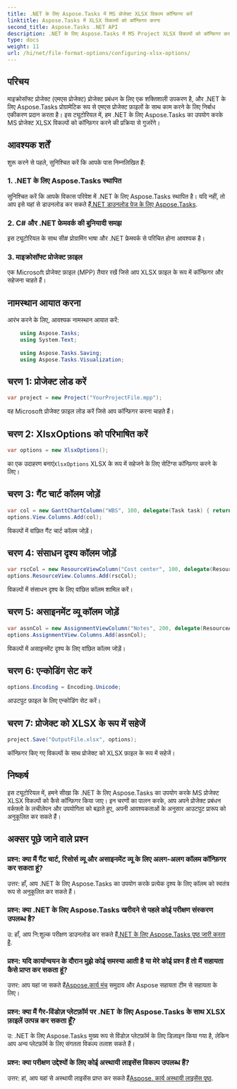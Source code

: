 ```yaml
---
title: .NET के लिए Aspose.Tasks में MS प्रोजेक्ट XLSX विकल्प कॉन्फ़िगर करें
linktitle: Aspose.Tasks में XLSX विकल्पों को कॉन्फ़िगर करना
second_title: Aspose.Tasks .NET API
description: .NET के लिए Aspose.Tasks में MS Project XLSX विकल्पों को कॉन्फ़िगर करने का तरीका जानें। कॉलम, एन्कोडिंग और अधिक सहजता से अनुकूलित करें।
type: docs
weight: 11
url: /hi/net/file-format-options/configuring-xlsx-options/
---
```

## परिचय
माइक्रोसॉफ्ट प्रोजेक्ट (एमएस प्रोजेक्ट) प्रोजेक्ट प्रबंधन के लिए एक शक्तिशाली उपकरण है, और .NET के लिए Aspose.Tasks प्रोग्रामेटिक रूप से एमएस प्रोजेक्ट फ़ाइलों के साथ काम करने के लिए निर्बाध एकीकरण प्रदान करता है। इस ट्यूटोरियल में, हम .NET के लिए Aspose.Tasks का उपयोग करके MS प्रोजेक्ट XLSX विकल्पों को कॉन्फ़िगर करने की प्रक्रिया से गुजरेंगे।
## आवश्यक शर्तें
शुरू करने से पहले, सुनिश्चित करें कि आपके पास निम्नलिखित हैं:
### 1. .NET के लिए Aspose.Tasks स्थापित
 सुनिश्चित करें कि आपके विकास परिवेश में .NET के लिए Aspose.Tasks स्थापित है। यदि नहीं, तो आप इसे यहां से डाउनलोड कर सकते हैं[.NET डाउनलोड पेज के लिए Aspose.Tasks](https://releases.aspose.com/tasks/net/).
### 2. C# और .NET फ्रेमवर्क की बुनियादी समझ
इस ट्यूटोरियल के साथ सी# प्रोग्रामिंग भाषा और .NET फ्रेमवर्क से परिचित होना आवश्यक है।
### 3. माइक्रोसॉफ्ट प्रोजेक्ट फ़ाइल
एक Microsoft प्रोजेक्ट फ़ाइल (MPP) तैयार रखें जिसे आप XLSX फ़ाइल के रूप में कॉन्फ़िगर और सहेजना चाहते हैं।

## नामस्थान आयात करना
आरंभ करने के लिए, आवश्यक नामस्थान आयात करें:
```csharp
    using Aspose.Tasks;
    using System.Text;
    
    using Aspose.Tasks.Saving;
    using Aspose.Tasks.Visualization;
```

## चरण 1: प्रोजेक्ट लोड करें
```csharp
var project = new Project("YourProjectFile.mpp");
```
वह Microsoft प्रोजेक्ट फ़ाइल लोड करें जिसे आप कॉन्फ़िगर करना चाहते हैं।
## चरण 2: XlsxOptions को परिभाषित करें
```csharp
var options = new XlsxOptions();
```
 का एक उदाहरण बनाएं`XlsxOptions` XLSX के रूप में सहेजने के लिए सेटिंग्स कॉन्फ़िगर करने के लिए।
## चरण 3: गैंट चार्ट कॉलम जोड़ें
```csharp
var col = new GanttChartColumn("WBS", 100, delegate(Task task) { return task.Get(Tsk.WBS); });
options.View.Columns.Add(col);
```
विकल्पों में वांछित गैंट चार्ट कॉलम जोड़ें।
## चरण 4: संसाधन दृश्य कॉलम जोड़ें
```csharp
var rscCol = new ResourceViewColumn("Cost center", 100, delegate(Resource resource) { return resource.Get(Rsc.CostCenter); });
options.ResourceView.Columns.Add(rscCol);
```
विकल्पों में संसाधन दृश्य के लिए वांछित कॉलम शामिल करें।
## चरण 5: असाइनमेंट व्यू कॉलम जोड़ें
```csharp
var assnCol = new AssignmentViewColumn("Notes", 200, delegate(ResourceAssignment assignment) { return assignment.Get(Asn.NotesText); });
options.AssignmentView.Columns.Add(assnCol);
```
विकल्पों में असाइनमेंट दृश्य के लिए वांछित कॉलम जोड़ें।
## चरण 6: एन्कोडिंग सेट करें
```csharp
options.Encoding = Encoding.Unicode;
```
आउटपुट फ़ाइल के लिए एन्कोडिंग सेट करें।
## चरण 7: प्रोजेक्ट को XLSX के रूप में सहेजें
```csharp
project.Save("OutputFile.xlsx", options);
```
कॉन्फ़िगर किए गए विकल्पों के साथ प्रोजेक्ट को XLSX फ़ाइल के रूप में सहेजें।

## निष्कर्ष
इस ट्यूटोरियल में, हमने सीखा कि .NET के लिए Aspose.Tasks का उपयोग करके MS प्रोजेक्ट XLSX विकल्पों को कैसे कॉन्फ़िगर किया जाए। इन चरणों का पालन करके, आप अपने प्रोजेक्ट प्रबंधन वर्कफ़्लो के लचीलेपन और उपयोगिता को बढ़ाते हुए, अपनी आवश्यकताओं के अनुसार आउटपुट प्रारूप को अनुकूलित कर सकते हैं।
## अक्सर पूछे जाने वाले प्रश्न

### प्रश्न: क्या मैं गैंट चार्ट, रिसोर्स व्यू और असाइनमेंट व्यू के लिए अलग-अलग कॉलम कॉन्फ़िगर कर सकता हूं?

उत्तर: हाँ, आप .NET के लिए Aspose.Tasks का उपयोग करके प्रत्येक दृश्य के लिए कॉलम को स्वतंत्र रूप से अनुकूलित कर सकते हैं।

### प्रश्न: क्या .NET के लिए Aspose.Tasks खरीदने से पहले कोई परीक्षण संस्करण उपलब्ध है?

 उ: हाँ, आप नि:शुल्क परीक्षण डाउनलोड कर सकते हैं[.NET के लिए Aspose.Tasks पृष्ठ जारी करता है](https://releases.aspose.com/).

### प्रश्न: यदि कार्यान्वयन के दौरान मुझे कोई समस्या आती है या मेरे कोई प्रश्न हैं तो मैं सहायता कैसे प्राप्त कर सकता हूं?

 उत्तर: आप यहां जा सकते हैं[Aspose.कार्य मंच](https://forum.aspose.com/c/tasks/15) समुदाय और Aspose सहायता टीम से सहायता के लिए।

### प्रश्न: क्या मैं गैर-विंडोज़ प्लेटफ़ॉर्म पर .NET के लिए Aspose.Tasks के साथ XLSX फ़ाइलें उत्पन्न कर सकता हूँ?

उ: .NET के लिए Aspose.Tasks मुख्य रूप से विंडोज़ प्लेटफ़ॉर्म के लिए डिज़ाइन किया गया है, लेकिन आप अन्य प्लेटफ़ॉर्म के लिए संगतता विकल्प तलाश सकते हैं।

### प्रश्न: क्या परीक्षण उद्देश्यों के लिए कोई अस्थायी लाइसेंस विकल्प उपलब्ध हैं?

 उत्तर: हां, आप यहां से अस्थायी लाइसेंस प्राप्त कर सकते हैं[Aspose. कार्य अस्थायी लाइसेंस पृष्ठ](https://purchase.aspose.com/temporary-license/).
